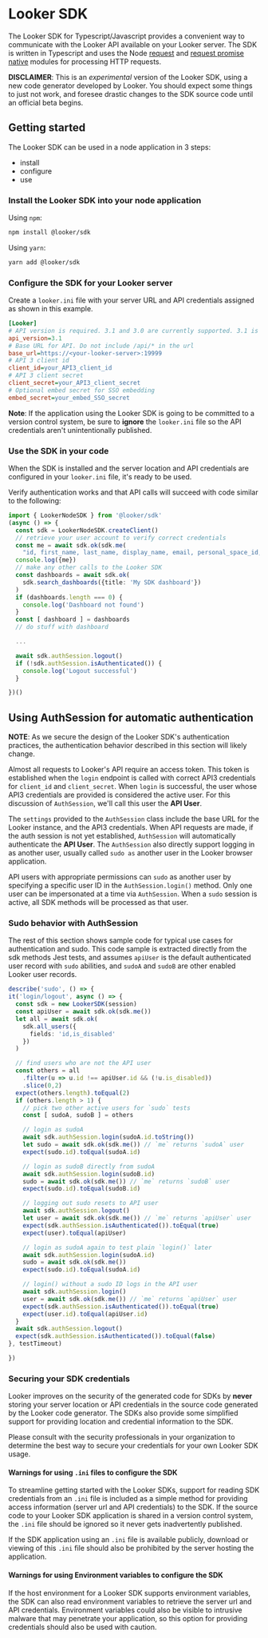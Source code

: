 # Looker SDK

The Looker SDK for Typescript/Javascript provides a convenient way to communicate with the Looker API available on your 
Looker server. The SDK is written in Typescript and uses the Node [request](https://www.npmjs.com/package/request) and 
[request promise native](https://www.npmjs.com/package/request-promise-native) modules for processing HTTP requests.

**DISCLAIMER**: This is an _experimental_ version of the Looker SDK, using a new code generator developed by Looker. 
You should expect some things to just not work, and foresee drastic changes to the SDK source code until an official
beta begins. 
 
## Getting started

The Looker SDK can be used in a node application in 3 steps:

* install
* configure
* use

### Install the Looker SDK into your node application

Using `npm`:

```bash
npm install @looker/sdk
```

Using `yarn`:

```bash
yarn add @looker/sdk
```
 
### Configure the SDK for your Looker server

Create a `looker.ini` file with your server URL and API credentials assigned as shown in this example.

```ini
[Looker]
# API version is required. 3.1 and 3.0 are currently supported. 3.1 is highly recommended.
api_version=3.1
# Base URL for API. Do not include /api/* in the url
base_url=https://<your-looker-server>:19999
# API 3 client id
client_id=your_API3_client_id
# API 3 client secret
client_secret=your_API3_client_secret
# Optional embed secret for SSO embedding
embed_secret=your_embed_SSO_secret
```

**Note**: If the application using the Looker SDK is going to be committed to a version control system, be sure to 
**ignore** the `looker.ini` file so the API credentials aren't unintentionally published.

### Use the SDK in your code

When the SDK is installed and the server location and API credentials are configured in your `looker.ini` file, 
it's ready to be used.

Verify authentication works and that API calls will succeed with code similar to the following:

```typescript
import { LookerNodeSDK } from '@looker/sdk'
(async () => {
  const sdk = LookerNodeSDK.createClient()
  // retrieve your user account to verify correct credentials
  const me = await sdk.ok(sdk.me(
    "id, first_name, last_name, display_name, email, personal_space_id, home_space_id, group_ids, role_ids"))
  console.log({me})
  // make any other calls to the Looker SDK
  const dashboards = await sdk.ok(
    sdk.search_dashboards({title: 'My SDK dashboard'})
  )
  if (dashboards.length === 0) {
    console.log('Dashboard not found')
  }
  const [ dashboard ] = dashboards
  // do stuff with dashboard

  ...

  await sdk.authSession.logout()
  if (!sdk.authSession.isAuthenticated()) {
    console.log('Logout successful')
  }

})()
```

## Using AuthSession for automatic authentication

**NOTE**: As we secure the design of the Looker SDK's authentication practices, the authentication behavior described 
in this section will likely change.

Almost all requests to Looker's API require an access token. This token is established when the `login` endpoint 
is called with correct API3 credentials for `client_id` and `client_secret`. When `login` is successful, the 
user whose API3 credentials are provided is considered the active user. For this discussion of `AuthSession`, we'll
call this user the **API User**. 

The `settings` provided to the `AuthSession` class include the base URL for the Looker instance, and the API3 credentials.
When API requests are made, if the auth session is not yet established, `AuthSession` will automatically authenticate
the **API User**. The `AuthSession` also directly support logging in as another user, usually called `sudo as` another
user in the Looker browser application.

API users with appropriate permissions can `sudo` as another user by specifying a specific user ID in the 
`AuthSession.login()` method. Only one user can be impersonated at a time via `AuthSession`. When a `sudo` session is 
active, all SDK methods will be processed as that user.
  
### Sudo behavior with AuthSession

The rest of this section shows sample code for typical use cases for authentication and sudo. This code sample is extracted
directly from the sdk methods Jest tests, and assumes `apiUser` is the default authenticated user record with `sudo` abilities, 
and `sudoA` and `sudoB` are other enabled Looker user records.

```typescript
describe('sudo', () => {
it('login/logout', async () => {
  const sdk = new LookerSDK(session)
  const apiUser = await sdk.ok(sdk.me())
  let all = await sdk.ok(
    sdk.all_users({
      fields: 'id,is_disabled'
    })
  )

  // find users who are not the API user
  const others = all
    .filter(u => u.id !== apiUser.id && (!u.is_disabled))
    .slice(0,2)
  expect(others.length).toEqual(2)
  if (others.length > 1) {
    // pick two other active users for `sudo` tests
    const [ sudoA, sudoB ] = others

    // login as sudoA
    await sdk.authSession.login(sudoA.id.toString())
    let sudo = await sdk.ok(sdk.me()) // `me` returns `sudoA` user
    expect(sudo.id).toEqual(sudoA.id)

    // login as sudoB directly from sudoA
    await sdk.authSession.login(sudoB.id)
    sudo = await sdk.ok(sdk.me()) // `me` returns `sudoB` user
    expect(sudo.id).toEqual(sudoB.id)

    // logging out sudo resets to API user
    await sdk.authSession.logout()
    let user = await sdk.ok(sdk.me()) // `me` returns `apiUser` user
    expect(sdk.authSession.isAuthenticated()).toEqual(true)
    expect(user).toEqual(apiUser)

    // login as sudoA again to test plain `login()` later
    await sdk.authSession.login(sudoA.id)
    sudo = await sdk.ok(sdk.me())
    expect(sudo.id).toEqual(sudoA.id)

    // login() without a sudo ID logs in the API user
    await sdk.authSession.login()
    user = await sdk.ok(sdk.me()) // `me` returns `apiUser` user
    expect(sdk.authSession.isAuthenticated()).toEqual(true)
    expect(user.id).toEqual(apiUser.id)
  }
  await sdk.authSession.logout()
  expect(sdk.authSession.isAuthenticated()).toEqual(false)
}, testTimeout)

})
```

### Securing your SDK credentials

Looker improves on the security of the generated code for SDKs by **never** storing your server location or API credentials
in the source code generated by the Looker code generator. The SDKs also provide some simplified support for providing
location and credential information to the SDK. 

Please consult with the security professionals in your organization to determine the best way to secure your credentials 
for your own Looker SDK usage.

#### Warnings for using `.ini` files to configure the SDK

To streamline getting started with the Looker SDKs, support for reading SDK credentials from an `.ini` file is included
as a simple method for providing access information (server url and API credentials) to the SDK. If the source code to 
your Looker SDK application is shared in a version control system, the `.ini` file should be ignored so it never gets 
inadvertently published.

If the SDK application using an `.ini` file is available publicly, download or viewing of this `.ini` file should also
be prohibited by the server hosting the application. 
 
#### Warnings for using Environment variables to configure the SDK

If the host environment for a Looker SDK supports environment variables, the SDK can also read environment variables
to retrieve the server url and API credentials. Environment variables could also be visible to intrusive malware that
may penetrate your application, so this option for providing credentials should also be used with caution.
